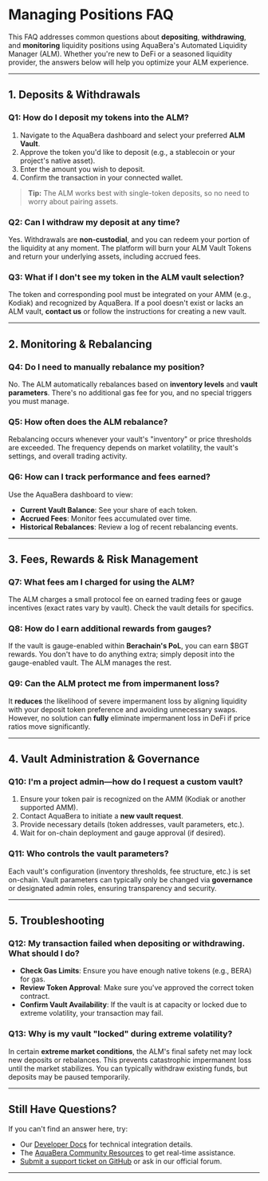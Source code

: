 # Managing Positions FAQ

This FAQ addresses common questions about **depositing**, **withdrawing**, and **monitoring** liquidity positions using AquaBera's Automated Liquidity Manager (ALM). Whether you're new to DeFi or a seasoned liquidity provider, the answers below will help you optimize your ALM experience.

---

## 1. Deposits & Withdrawals

### **Q1: How do I deposit my tokens into the ALM?**

1. Navigate to the AquaBera dashboard and select your preferred **ALM Vault**.  
2. Approve the token you'd like to deposit (e.g., a stablecoin or your project's native asset).  
3. Enter the amount you wish to deposit.  
4. Confirm the transaction in your connected wallet.  

> **Tip:** The ALM works best with single-token deposits, so no need to worry about pairing assets.

### **Q2: Can I withdraw my deposit at any time?**

Yes. Withdrawals are **non-custodial**, and you can redeem your portion of the liquidity at any moment. The platform will burn your ALM Vault Tokens and return your underlying assets, including accrued fees.

### **Q3: What if I don't see my token in the ALM vault selection?**

The token and corresponding pool must be integrated on your AMM (e.g., Kodiak) and recognized by AquaBera. If a pool doesn't exist or lacks an ALM vault, **contact us** or follow the instructions for creating a new vault.

---

## 2. Monitoring & Rebalancing

### **Q4: Do I need to manually rebalance my position?**

No. The ALM automatically rebalances based on **inventory levels** and **vault parameters**. There's no additional gas fee for you, and no special triggers you must manage.

### **Q5: How often does the ALM rebalance?**

Rebalancing occurs whenever your vault's "inventory" or price thresholds are exceeded. The frequency depends on market volatility, the vault's settings, and overall trading activity.

### **Q6: How can I track performance and fees earned?**

Use the AquaBera dashboard to view:

- **Current Vault Balance**: See your share of each token.  
- **Accrued Fees**: Monitor fees accumulated over time.  
- **Historical Rebalances**: Review a log of recent rebalancing events.

---

## 3. Fees, Rewards & Risk Management

### **Q7: What fees am I charged for using the ALM?**

The ALM charges a small protocol fee on earned trading fees or gauge incentives (exact rates vary by vault). Check the vault details for specifics.

### **Q8: How do I earn additional rewards from gauges?**

If the vault is gauge-enabled within **Berachain's PoL**, you can earn $BGT rewards. You don't have to do anything extra; simply deposit into the gauge-enabled vault. The ALM manages the rest.

### **Q9: Can the ALM protect me from impermanent loss?**

It **reduces** the likelihood of severe impermanent loss by aligning liquidity with your deposit token preference and avoiding unnecessary swaps. However, no solution can **fully** eliminate impermanent loss in DeFi if price ratios move significantly.

---

## 4. Vault Administration & Governance

### **Q10: I'm a project admin—how do I request a custom vault?**

1. Ensure your token pair is recognized on the AMM (Kodiak or another supported AMM).  
2. Contact AquaBera to initiate a **new vault request**.  
3. Provide necessary details (token addresses, vault parameters, etc.).  
4. Wait for on-chain deployment and gauge approval (if desired).

### **Q11: Who controls the vault parameters?**

Each vault's configuration (inventory thresholds, fee structure, etc.) is set on-chain. Vault parameters can typically only be changed via **governance** or designated admin roles, ensuring transparency and security.

---

## 5. Troubleshooting

### **Q12: My transaction failed when depositing or withdrawing. What should I do?**

- **Check Gas Limits**: Ensure you have enough native tokens (e.g., BERA) for gas.  
- **Review Token Approval**: Make sure you've approved the correct token contract.  
- **Confirm Vault Availability**: If the vault is at capacity or locked due to extreme volatility, your transaction may fail.

### **Q13: Why is my vault "locked" during extreme volatility?**

In certain **extreme market conditions**, the ALM's final safety net may lock new deposits or rebalances. This prevents catastrophic impermanent loss until the market stabilizes. You can typically withdraw existing funds, but deposits may be paused temporarily.

---

## Still Have Questions?

If you can't find an answer here, try:

- Our [Developer Docs](https://docs.aquabera.com/developer) for technical integration details.  
- The [AquaBera Community Resources](https://discord.gg/aquabera) to get real-time assistance.  
- [Submit a support ticket on GitHub](https://github.com/AquaBera/alm/issues) or ask in our official forum.

---
